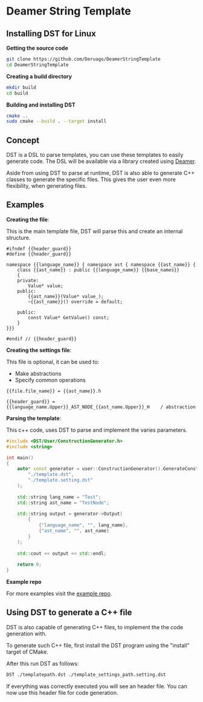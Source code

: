# Deamer String Template

## Installing DST for Linux

**Getting the source code**
```bash
git clone https://github.com/Deruago/DeamerStringTemplate
cd DeamerStringTemplate
```

**Creating a build directory**
```bash
mkdir build
cd build
```

**Building and installing DST**
```bash
cmake ..
sudo cmake --build . --target install
```

## Concept

DST is a DSL to parse templates, you can use these templates to easily generate code. The DSL will be available via a library created using [Deamer](https://github.com/Deruago/theDeamerProject).

Aside from using DST to parse at runtime, DST is also able to generate C++ classes to generate the specific files. This gives the user even more flexibility, when generating files.

## Examples

**Creating the file**:

This is the main template file, DST will parse this and create an internal structure.

```DST
#ifndef {{header_guard}}
#define {{header_guard}}

namespace {{language_name}} { namespace ast { namespace {{ast_name}} {
    class {{ast_name}} : public {{language_name}} {{base_names}}
    {
    private:
        Value* value;
    public:
    	{{ast_name}}(Value* value_);
    	~{{ast_name}}() override = default;
    
    public:
    	const Value* GetValue() const;
    }
}}}

#endif // {{header_guard}}
```

**Creating the settings file**:

This file is optional, it can be used to:

- Make abstractions
- Specify common operations

```DST
{{file.file_name}} = {{ast_name}}.h

{{header_guard}} = {{language_name.Upper}}_AST_NODE_{{ast_name.Upper}}_H	/ abstraction
```

**Parsing the template**:

This c++ code, uses DST to parse and implement the varies parameters.

```c++
#include <DST/User/ConstructionGenerator.h>
#include <string>

int main()
{
    auto* const generator = user::ConstructionGenerator().GenerateConstructionFromPath(
        "./template.dst",
        "./template.setting.dst"
    );
    
    std::string lang_name = "Test";
    std::string ast_name = "TestNode";
    
    std::string output = generator->Output(
        {
            {"language_name", "", lang_name},
            {"ast_name", "", ast_name}
        }
    );
    
    std::cout << output << std::endl;
    
    return 0;
}
```

**Example repo**

For more examples visit the [example repo](https://github.com/Deruago/DeamerExamples).

## Using DST to generate a C++ file

DST is also capable of generating C++ files, to implement the the code generation with.

To generate such C++ file, first install the DST program using the "install" target of CMake.

After this run DST as follows:
```bash
DST ./templatepath.dst ./template_settings_path.setting.dst
```

If everything was correctly executed you will see an header file. You can now use this header file for code generation.

